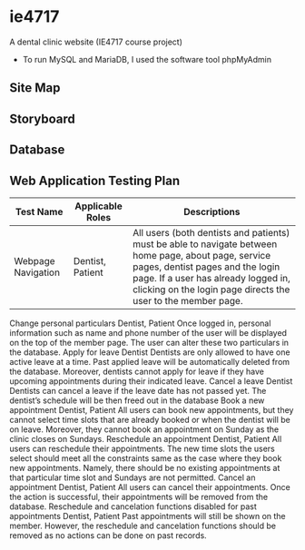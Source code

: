 # ie4717
A dental clinic website (IE4717 course project)
- To run MySQL and MariaDB, I used the software tool phpMyAdmin
## Site Map

## Storyboard

## Database

## Web Application Testing Plan
| Test Name | Applicable Roles | Descriptions |
| --------- | ---------------- | ------------ |
| Webpage Navigation | Dentist, Patient | All users (both dentists and patients) must be able to navigate between home page, about page, service pages, dentist pages and the login page. If a user has already logged in, clicking on the login page directs the user to the member page. |
Change personal particulars
Dentist, Patient
Once logged in, personal information such as name and phone number of the user will be displayed on the top of the member page. The user can alter these two particulars in the database.
Apply for leave
Dentist
Dentists are only allowed to have one active leave at a time. Past applied leave will be automatically deleted from the database. Moreover, dentists cannot apply for leave if they have upcoming appointments during their indicated leave.
Cancel a leave
Dentist
Dentists can cancel a leave if the leave date has not passed yet. The dentist’s schedule will be then freed out in the database
Book a new appointment
Dentist, Patient
All users can book new appointments, but they cannot select time slots that are already booked or when the dentist will be on leave. Moreover, they cannot book an appointment on Sunday as the clinic closes on Sundays.
Reschedule an appointment
Dentist, Patient
All users can reschedule their appointments. The new time slots the users select should meet all the constraints same as the case where they book new appointments. Namely, there should be no existing appointments at that particular time slot and Sundays are not permitted.
Cancel an appointment
Dentist, Patient
All users can cancel their appointments. Once the action is successful, their appointments will be removed from the database.
Reschedule and cancelation functions disabled for past appointments
Dentist, Patient
Past appointments will still be shown on the member. However, the reschedule and cancelation functions should be removed as no actions can be done on past records.


